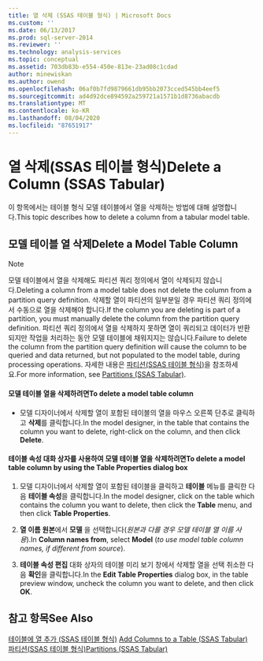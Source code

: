 ```yaml
---
title: 열 삭제 (SSAS 테이블 형식) | Microsoft Docs
ms.custom: ''
ms.date: 06/13/2017
ms.prod: sql-server-2014
ms.reviewer: ''
ms.technology: analysis-services
ms.topic: conceptual
ms.assetid: 703db83b-e554-450e-813e-23ad08c1cdad
author: minewiskan
ms.author: owend
ms.openlocfilehash: 06af0b7fd9879661db95bb2073cced545bb4eef5
ms.sourcegitcommit: ad4d92dce894592a259721a1571b1d8736abacdb
ms.translationtype: MT
ms.contentlocale: ko-KR
ms.lasthandoff: 08/04/2020
ms.locfileid: "87651917"
---
```

# <a name="delete-a-column-ssas-tabular"></a><span data-ttu-id="4372e-102">열 삭제(SSAS 테이블 형식)</span><span class="sxs-lookup"><span data-stu-id="4372e-102">Delete a Column (SSAS Tabular)</span></span>
  <span data-ttu-id="4372e-103">이 항목에서는 테이블 형식 모델 테이블에서 열을 삭제하는 방법에 대해 설명합니다.</span><span class="sxs-lookup"><span data-stu-id="4372e-103">This topic describes how to delete a column from a tabular model table.</span></span>  
  
## <a name="delete-a-model-table-column"></a><span data-ttu-id="4372e-104">모델 테이블 열 삭제</span><span class="sxs-lookup"><span data-stu-id="4372e-104">Delete a Model Table Column</span></span>  
  
> [!NOTE]  
>  <span data-ttu-id="4372e-105">모델 테이블에서 열을 삭제해도 파티션 쿼리 정의에서 열이 삭제되지 않습니다.</span><span class="sxs-lookup"><span data-stu-id="4372e-105">Deleting a column from a model table does not delete the column from a partition query definition.</span></span> <span data-ttu-id="4372e-106">삭제할 열이 파티션의 일부분일 경우 파티션 쿼리 정의에서 수동으로 열을 삭제해야 합니다.</span><span class="sxs-lookup"><span data-stu-id="4372e-106">If the column you are deleting is part of a partition, you must manually delete the column from the partition query definition.</span></span> <span data-ttu-id="4372e-107">파티션 쿼리 정의에서 열을 삭제하지 못하면 열이 쿼리되고 데이터가 반환되지만 작업을 처리하는 동안 모델 테이블에 채워지지는 않습니다.</span><span class="sxs-lookup"><span data-stu-id="4372e-107">Failure to delete the column from the partition query definition will cause the column to be queried and data returned, but not populated to the model table, during processing operations.</span></span> <span data-ttu-id="4372e-108">자세한 내용은 [파티션&#40;SSAS 테이블 형식&#41;](partitions-ssas-tabular.md)을 참조하세요.</span><span class="sxs-lookup"><span data-stu-id="4372e-108">For more information, see [Partitions &#40;SSAS Tabular&#41;](partitions-ssas-tabular.md).</span></span>  
  
#### <a name="to-delete-a-model-table-column"></a><span data-ttu-id="4372e-109">모델 테이블 열을 삭제하려면</span><span class="sxs-lookup"><span data-stu-id="4372e-109">To delete a model table column</span></span>  
  
-   <span data-ttu-id="4372e-110">모델 디자이너에서 삭제할 열이 포함된 테이블의 열을 마우스 오른쪽 단추로 클릭하고 **삭제**를 클릭합니다.</span><span class="sxs-lookup"><span data-stu-id="4372e-110">In the model designer, in the table that contains the column you want to delete, right-click on the column, and then click **Delete**.</span></span>  
  
#### <a name="to-delete-a-model-table-column-by-using-the-table-properties-dialog-box"></a><span data-ttu-id="4372e-111">테이블 속성 대화 상자를 사용하여 모델 테이블 열을 삭제하려면</span><span class="sxs-lookup"><span data-stu-id="4372e-111">To delete a model table column by using the Table Properties dialog box</span></span>  
  
1.  <span data-ttu-id="4372e-112">모델 디자이너에서 삭제할 열이 포함된 테이블을 클릭하고 **테이블** 메뉴를 클릭한 다음  **테이블 속성**을 클릭합니다.</span><span class="sxs-lookup"><span data-stu-id="4372e-112">In the model designer, click on the table which contains the column you want to delete, then click the **Table** menu, and then click  **Table Properties**.</span></span>  
  
2.  <span data-ttu-id="4372e-113">**열 이름 원본**에서 **모델** 을 선택합니다(*원본과 다를 경우 모델 테이블 열 이름 사용*).</span><span class="sxs-lookup"><span data-stu-id="4372e-113">In **Column names from**, select **Model** (*to use model table column names, if different from source*).</span></span>  
  
3.  <span data-ttu-id="4372e-114">**테이블 속성 편집** 대화 상자의 테이블 미리 보기 창에서 삭제할 열을 선택 취소한 다음 **확인**을 클릭합니다.</span><span class="sxs-lookup"><span data-stu-id="4372e-114">In the **Edit Table Properties** dialog box, in the table preview window, uncheck the column you want to delete, and then click **OK**.</span></span>  
  
## <a name="see-also"></a><span data-ttu-id="4372e-115">참고 항목</span><span class="sxs-lookup"><span data-stu-id="4372e-115">See Also</span></span>  
 <span data-ttu-id="4372e-116">[테이블에 열 추가 &#40;SSAS 테이블 형식&#41;](add-columns-to-a-table-ssas-tabular.md) </span><span class="sxs-lookup"><span data-stu-id="4372e-116">[Add Columns to a Table &#40;SSAS Tabular&#41;](add-columns-to-a-table-ssas-tabular.md) </span></span>  
 [<span data-ttu-id="4372e-117">파티션&#40;SSAS 테이블 형식&#41;</span><span class="sxs-lookup"><span data-stu-id="4372e-117">Partitions &#40;SSAS Tabular&#41;</span></span>](partitions-ssas-tabular.md)  
  
  
